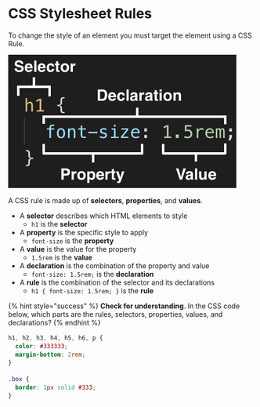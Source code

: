 # CSS Stylesheet Rules

To change the style of an element you must target the element using a CSS Rule.

![](<../../.gitbook/assets/image (289).png>)

A CSS rule is made up of **selectors**, **properties**, and **values**.

* A **selector** describes which HTML elements to style
  * `h1` is the **selector**
* A **property** is the specific style to apply
  * `font-size` is the **property**
* A **value** is the value for the property
  * `1.5rem` is the **value**
* A **declaration** is the combination of the property and value
  * `font-size: 1.5rem;` is the **declaration**
* A **rule** is the combination of the selector and its declarations
  * `h1 { font-size: 1.5rem; }` is the **rule**

{% hint style="success" %}
**Check for understanding**. In the CSS code below, which parts are the rules, selectors, properties, values, and declarations?
{% endhint %}

```css
h1, h2, h3, h4, h5, h6, p {
  color: #333333;
  margin-bottom: 2rem;
}

.box {
  border: 1px solid #333;
}
```
